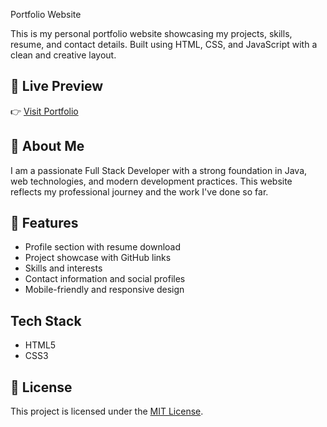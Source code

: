 Portfolio Website

This is my personal portfolio website showcasing my projects, skills, resume, and contact details. Built using HTML, CSS, and JavaScript with a clean and creative layout.

## 🚀 Live Preview

👉 [Visit Portfolio](https://ankithags.github.io/Portfolio)

## 🧠 About Me

I am a passionate Full Stack Developer with a strong foundation in Java, web technologies, and modern development practices. This website reflects my professional journey and the work I've done so far.

## 📁 Features

- Profile section with resume download
- Project showcase with GitHub links
- Skills and interests
- Contact information and social profiles
- Mobile-friendly and responsive design

## Tech Stack

- HTML5
- CSS3
  


## 📄 License

This project is licensed under the [MIT License](LICENSE).
